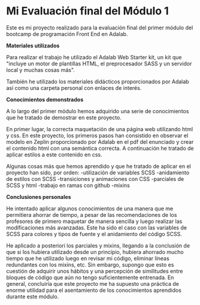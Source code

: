 # Mi Evaluación final del Módulo 1

Este es mi proyecto realizado para la evaluación final del primer módulo del bootcamp de programación Front End en Adalab.

**Materiales utilizados**

Para realizar el trabajo he utilizado el Adalab Web Starter kit, un kit que "incluye un motor de plantillas HTML, el preprocesador SASS y un servidor local y muchas cosas más". 

También he utilizado los materiales didácticos proporcionados por Adalab así como una carpeta personal con enlaces de interés.

**Conocimientos demonstrados**

A lo largo del primer módulo hemos adquirido una serie de conocimientos que he tratado de demostrar en este proyecto. 

En primer lugar, la correcta maquetación de una página web utilizando html y css. En este proyecto, los primeros pasos han consistido en observar el modelo en Zeplin proporcionado por Adalab en el pdf del enunciado y crear el contenido html con una semántica correcta. A continuación he tratado de aplicar estilos a este contenido en css.

Algunas cosas más que hemos aprendido y que he tratado de aplicar en el proyecto han sido, por orden:
-utilización de variables SCSS
-anidamiento de estilos con SCSS
-transiciones y animaciones con CSS
-parciales de SCSS y html
-trabajo en ramas con github
-mixins

**Conclusiones personales**

He intentado aplicar algunos conocimientos de una manera que me permitiera ahorrar de tiempo, a pesar de las recomendaciones de los profesores de primero maquetar de manera sencilla y luego realizar las modificaciones más avanzadas. Este ha sido el caso con las variables de SCSS para colores y tipos de fuente y el anidamiento del código SCSS.

He aplicado a posteriori los parciales y mixins, llegando a la conclusión de que si los hubiera utilizado desde un principio, hubiera ahorrado mucho tiempo que he utilizado luego en revisar mi código, eliminar líneas redundantes con los mixins, etc. Sin embargo, supongo que esto es cuestión de adquirir unos hábitos y una percepción  de similitudes entre bloques de código que aún no tengo suficientemente entrenada. En general, concluiría que este proyecto me ha supuesto una práctica de enorme utilidad para el asentamiento de los conocimientos aprendidos durante este módulo. 

